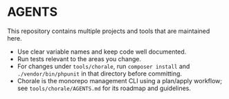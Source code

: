 # AGENTS

This repository contains multiple projects and tools that are maintained here.

- Use clear variable names and keep code well documented.
- Run tests relevant to the areas you change.
- For changes under `tools/chorale`, run `composer install` and `./vendor/bin/phpunit` in that directory before committing.
- Chorale is the monorepo management CLI using a plan/apply workflow; see `tools/chorale/AGENTS.md` for its roadmap and guidelines.

